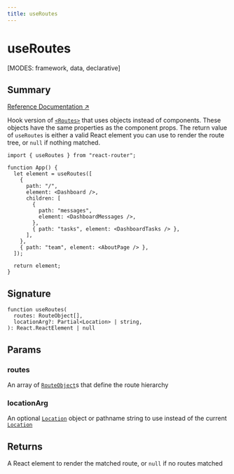 ```yaml
---
title: useRoutes
---
```


# useRoutes

<!--
⚠️ ⚠️ IMPORTANT ⚠️ ⚠️ 

Thank you for helping improve our documentation!

This file is auto-generated from the JSDoc comments in the source
code, so please edit the JSDoc comments in the file below and this
file will be re-generated once those changes are merged.

https://github.com/remix-run/react-router/blob/main/packages/react-router/lib/hooks.tsx
-->

[MODES: framework, data, declarative]

## Summary

[Reference Documentation ↗](https://api.reactrouter.com/v7/functions/react_router.useRoutes.html)

Hook version of [`<Routes>`](../components/Routes) that uses objects instead of
components. These objects have the same properties as the component props.
The return value of `useRoutes` is either a valid React element you can use
to render the route tree, or `null` if nothing matched.

```tsx
import { useRoutes } from "react-router";

function App() {
  let element = useRoutes([
    {
      path: "/",
      element: <Dashboard />,
      children: [
        {
          path: "messages",
          element: <DashboardMessages />,
        },
        { path: "tasks", element: <DashboardTasks /> },
      ],
    },
    { path: "team", element: <AboutPage /> },
  ]);

  return element;
}
```

## Signature

```tsx
function useRoutes(
  routes: RouteObject[],
  locationArg?: Partial<Location> | string,
): React.ReactElement | null
```

## Params

### routes

An array of [`RouteObject`](https://api.reactrouter.com/v7/types/react_router.RouteObject.html)s that define the route hierarchy

### locationArg

An optional [`Location`](https://api.reactrouter.com/v7/interfaces/react_router.Location.html) object or pathname string to use instead of the current [`Location`](https://api.reactrouter.com/v7/interfaces/react_router.Location.html)

## Returns

A React element to render the matched route, or `null` if no routes matched

